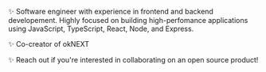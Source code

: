 

<!---
ermertP/ermertP is a ✨ special ✨ repository because its `README.md` (this file) appears on your GitHub profile.
You can click the Preview link to take a look at your changes.
--->

✨ Software engineer with experience in frontend and backend developement. Highly focused on building high-perfomance applications using JavaScript, TypeScript, React, Node, and Express. 

✨ Co-creator of okNEXT 

✨ Reach out if you're interested in collaborating on an open source product! 

